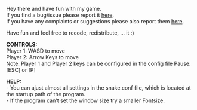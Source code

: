 Hey there and have fun with my game.  
If you find a bug/issue please report it [here](http://github.com/xKippi/Snake/issues/).  
If you have any complaints or suggestions please also report them [here](http://github.com/xKippi/Snake/issues/).  

Have fun and feel free to recode, redistribute, ... it :)  
  
**CONTROLS:**  
Player 1: WASD to move  
Player 2: Arrow Keys to move  
Note: Player 1 and Player 2 keys can be configured in the config file
Pause: [ESC] or [P]  

**HELP:**  
 \- You can ajust almost all settings in the snake.conf file, which is located at the startup path of the program.  
 \- If the program can't set the window size try a smaller Fontsize.  